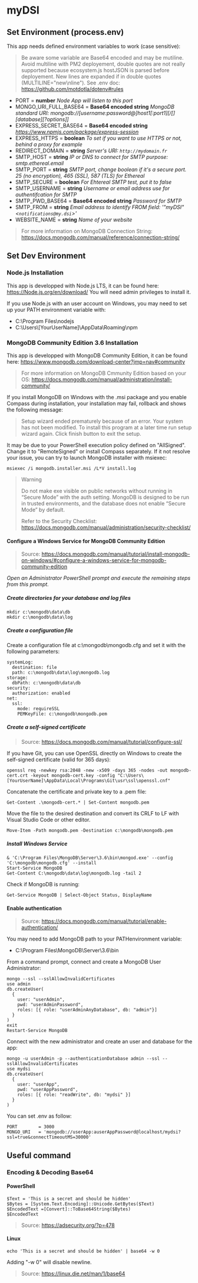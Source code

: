 # myDSI

## Set Environment (process.env)

This app needs defined environment variables to work (case sensitive):
> Be aware some variable are Base64 encoded and may be mutiline. Avoid multiline with PM2 deployement, double quotes are not really supported because ecosystem.js hostJSON is parsed before deployement.
> New lines are expanded if in double quotes (MULTILINE="new\nline").
> See .env doc:
> <https://github.com/motdotla/dotenv#rules>

* PORT = **number** *Node App will listen to this port*
* MONGO_URI_FULL_BASE64 = **Base64 encoded string** *MongoDB standard URI: mongodb://[username:password@]host1[:port1][/[][database][?options]]*
* EXPRESS_SECRET_BASE64 = **Base64 encoded string** *<https://www.npmjs.com/package/express-session>*
* EXPRESS_HTTPS         = **boolean** *To set if you want to use HTTPS or not, behind a proxy for example*
* REDIRECT_DOMAIN       = **string** *Server's URI: `http://mydomain.fr`*
* SMTP_HOST             = **string** *IP or DNS to connect for SMTP purpose: smtp.ethereal.email*
* SMTP_PORT             = **string** *SMTP port, change boolean if it's a secure port. 25 (no encryption), 465 (SSL), 587 (TLS) for Ethereal*
* SMTP_SECURE           = **boolean** *For Ehtereal SMTP test, put it to false*
* SMTP_USERNAME         = **string** *Username or email address use for authentifcation for SMTP*
* SMTP_PWD_BASE64       = **Base64 encoded string** *Password for SMTP*
* SMTP_FROM             = **string** *Email address to identify FROM field: '"myDSI" <`notifications@my.dsi`>'*
* WEBSITE_NAME          = **string** *Name of your website*

> For more information on MongoDB Connection String:
> <https://docs.mongodb.com/manual/reference/connection-string/>

## Set Dev Environment

### Node.js Installation

This app is developped with Node.js LTS, it can be found here: <https://Node.js.org/en/download/>
You will need admin privileges to install it.

If you use Node.js with an user account on Windows, you may need to set up your PATH environment variable with:

* C:\Program Files\nodejs
* C:\Users\\[YourUserName]\AppData\Roaming\npm

### MongoDB Community Edition 3.6 Installation

This app is developped with MongoDB Community Edition, it can be found here: <https://www.mongodb.com/download-center?jmp=nav#community>

> For more information on MongoDB Cmmunity Edition based on your OS:
> <https://docs.mongodb.com/manual/administration/install-community/>

If you install MongoDB on Windows with the .msi package and you enable Compass during installation, your installation may fail, rollback and shows the following message:
> Setup wizard ended prematurely because of an error. Your system has not been modified. To install this program at a later time run setup wizard again. Click finish button to exit the setup.

It may be due to your PowerShell execution policy defined on "AllSigned". Change it to "RemoteSigned" or install Compass separately.
If it not resolve your issue, you can try to launch MongoDB installer with msiexec:

    msiexec /i mongodb.installer.msi /L*V install.log

> Warning
>
> Do not make exe visible on public networks without running in “Secure Mode” with the auth setting. MongoDB is designed to be run in trusted environments, and the database does not enable “Secure Mode” by default.
>
> Refer to the Security Checklist: <https://docs.mongodb.com/manual/administration/security-checklist/>

#### Configure a Windows Service for MongoDB Community Edition

> Source: <https://docs.mongodb.com/manual/tutorial/install-mongodb-on-windows/#configure-a-windows-service-for-mongodb-community-edition>

*Open an Administrator PowerShell prompt and execute the remaining steps from this prompt.*

##### Create directories for your database and log files

    mkdir c:\mongodb\data\db
    mkdir c:\mongodb\data\log

##### Create a configuration file

Create a configuration file at c:\mongodb\mongodb.cfg and set it with the following parameters:

    systemLog:
      destination: file
      path: c:\mongodb\data\log\mongodb.log
    storage:
      dbPath: c:\mongodb\data\db
    security:
      authorization: enabled
    net:
      ssl:
        mode: requireSSL
        PEMKeyFile: c:\mongodb\mongodb.pem

##### Create a self-signed certificate

> Source:
<https://docs.mongodb.com/manual/tutorial/configure-ssl/>

If you have Git, you can use OpenSSL directly on Windows to create the self-signed certificate (valid for 365 days):

    openssl req -newkey rsa:2048 -new -x509 -days 365 -nodes -out mongodb-cert.crt -keyout mongodb-cert.key -config "C:\Users\[YourUserName]\AppData\Local\Programs\Git\usr\ssl\openssl.cnf"

Concatenate the certificate and private key to a .pem file:

    Get-Content .\mongodb-cert.* | Set-Content mongodb.pem

Move the file to the desired destination and convert its CRLF to LF with Visual Studio Code or other editor.

    Move-Item -Path mongodb.pem -Destination c:\mongodb\mongodb.pem

##### Install Windows Service

    & 'C:\Program Files\MongoDB\Server\3.6\bin\mongod.exe' --config 'C:\mongodb\mongodb.cfg' --install
    Start-Service MongoDB
    Get-Content C:\mongodb\data\log\mongodb.log -tail 2

Check if MongoDB is running:

    Get-Service MongoDB | Select-Object Status, DisplayName

#### Enable authentication

> Source:
<https://docs.mongodb.com/manual/tutorial/enable-authentication/>

You may need to add MongoDB path to your PATHenvironment variable:

* C:\Program Files\MongoDB\Server\3.6\bin

From a command prompt, connect and create a MongoDB User Administrator:

    mongo --ssl --sslAllowInvalidCertificates
    use admin
    db.createUser(
      {
        user: "userAdmin",
        pwd: "userAdminPassword",
        roles: [{ role: "userAdminAnyDatabase", db: "admin"}]
      }
    )
    exit
    Restart-Service MongoDB

Connect with the new administrator and create an user and database for the app:

    mongo -u userAdmin -p --authenticationDatabase admin --ssl --sslAllowInvalidCertificates
    use mydsi
    db.createUser(
      {
        user: "userApp",
        pwd: "userAppPassword",
        roles: [{ role: "readWrite", db: "mydsi" }]
      }
    )

You can set .env as follow:

    PORT        = 3000
    MONGO_URI   = 'mongodb://userApp:auserAppPassword@localhost/mydsi?ssl=true&connectTimeoutMS=30000'

## Useful command

### Encoding & Decoding Base64

#### PowerShell

    $Text = 'This is a secret and should be hidden'
    $Bytes = [System.Text.Encoding]::Unicode.GetBytes($Text)
    $EncodedText =[Convert]::ToBase64String($Bytes)
    $EncodedText

> Source:
> <https://adsecurity.org/?p=478>

#### Linux

    echo 'This is a secret and should be hidden' | base64 -w 0

Adding "-w 0" will disable newline.

> Source:
> <https://linux.die.net/man/1/base64>
